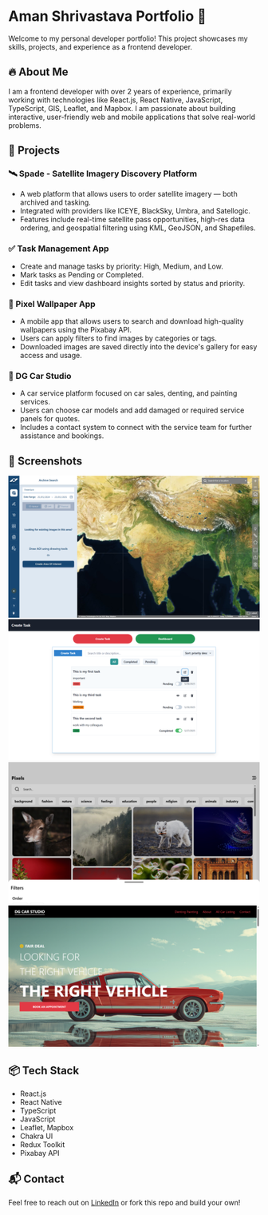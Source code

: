 # Aman Shrivastava Portfolio 🚀

Welcome to my personal developer portfolio! This project showcases my skills, projects, and experience as a frontend developer.

## 🔥 About Me

I am a frontend developer with over 2 years of experience, primarily working with technologies like React.js, React Native, JavaScript, TypeScript, GIS, Leaflet, and Mapbox. I am passionate about building interactive, user-friendly web and mobile applications that solve real-world problems.

## 💼 Projects

### 🛰 Spade - Satellite Imagery Discovery Platform

- A web platform that allows users to order satellite imagery — both archived and tasking.
- Integrated with providers like ICEYE, BlackSky, Umbra, and Satellogic.
- Features include real-time satellite pass opportunities, high-res data ordering, and geospatial filtering using KML, GeoJSON, and Shapefiles.

### ✅ Task Management App

- Create and manage tasks by priority: High, Medium, and Low.
- Mark tasks as Pending or Completed.
- Edit tasks and view dashboard insights sorted by status and priority.

### 📱 Pixel Wallpaper App

- A mobile app that allows users to search and download high-quality wallpapers using the Pixabay API.
- Users can apply filters to find images by categories or tags.
- Downloaded images are saved directly into the device's gallery for easy access and usage.

### 🚗 DG Car Studio

- A car service platform focused on car sales, denting, and painting services.
- Users can choose car models and add damaged or required service panels for quotes.
- Includes a contact system to connect with the service team for further assistance and bookings.

## 📸 Screenshots

![Screenshot 1](./src/Image/spade-image.PNG)
![Screenshot 2](./src//Image/task-management-2.PNG)
![Screenshot 1](./src/Image/pixel-app.PNG)
![Screenshot 1](./src/Image/dg-studio.PNG)

## 📦 Tech Stack

- React.js
- React Native
- TypeScript
- JavaScript
- Leaflet, Mapbox
- Chakra UI
- Redux Toolkit
- Pixabay API

## 📬 Contact

Feel free to reach out on [LinkedIn](https://www.linkedin.com/in/amanshrivastava1000/) or fork this repo and build your own!
